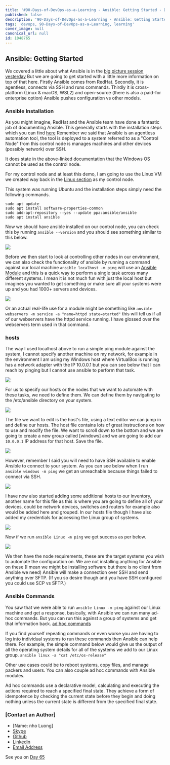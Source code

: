 ```yaml
---
title: '#90-Days-of-DevOps-as-a-Learning - Ansible: Getting Started - Day 64'
published: false
description: '90-Days-of-DevOps-as-a-Learning - Ansible: Getting Started'
tags: 'devops, 90-Days-of-DevOps-as-a-Learning, learning'
cover_image: null
canonical_url: null
id: 1048765
---
```


## Ansible: Getting Started

We covered a little about what Ansible is in the [big picture session yesterday](day63.md) But we are going to get started with a little more information on top of that here. Firstly Ansible comes from RedHat. Secondly, it is agentless, connects via SSH and runs commands. Thirdly it is cross-platform (Linux & macOS, WSL2) and open-source (there is also a paid-for enterprise option) Ansible pushes configuration vs other models.

### Ansible Installation

As you might imagine, RedHat and the Ansible team have done a fantastic job of documenting Ansible. This generally starts with the installation steps which you can find [here](https://docs.ansible.com/ansible/latest/installation_guide/intro_installation.html) Remember we said that Ansible is an agentless automation tool, the tool is deployed to a system referred to as a "Control Node" from this control node is manages machines and other devices (possibly network) over SSH.

It does state in the above-linked documentation that the Windows OS cannot be used as the control node.

For my control node and at least this demo, I am going to use the Linux VM we created way back in the [Linux section](day20.md) as my control node.

This system was running Ubuntu and the installation steps simply need the following commands.

```Shell
sudo apt update
sudo apt install software-properties-common
sudo add-apt-repository --yes --update ppa:ansible/ansible
sudo apt install ansible
```

Now we should have ansible installed on our control node, you can check this by running `ansible --version` and you should see something similar to this below.

![](Images/Day64_config1.png)

Before we then start to look at controlling other nodes in our environment, we can also check the functionality of ansible by running a command against our local machine `ansible localhost -m ping` will use an [Ansible Module](https://docs.ansible.com/ansible/2.9/user_guide/modules_intro.html) and this is a quick way to perform a single task across many different systems. I mean it is not much fun with just the local host but imagines you wanted to get something or make sure all your systems were up and you had 1000+ servers and devices.

![](Images/Day64_config2.png)

Or an actual real-life use for a module might be something like `ansible webservers -m service -a "name=httpd state=started"` this will tell us if all of our webservers have the httpd service running. I have glossed over the webservers term used in that command.

### hosts

The way I used localhost above to run a simple ping module against the system, I cannot specify another machine on my network, for example in the environment I am using my Windows host where VirtualBox is running has a network adapter with the IP 10.0.0.1 but you can see below that I can reach by pinging but I cannot use ansible to perform that task.

![](Images/Day64_config3.png)

For us to specify our hosts or the nodes that we want to automate with these tasks, we need to define them. We can define them by navigating to the /etc/ansible directory on your system.

![](Images/Day64_config4.png)

The file we want to edit is the host's file, using a text editor we can jump in and define our hosts. The host file contains lots of great instructions on how to use and modify the file. We want to scroll down to the bottom and we are going to create a new group called [windows] and we are going to add our `10.0.0.1` IP address for that host. Save the file.

![](Images/Day64_config5.png)

However, remember I said you will need to have SSH available to enable Ansible to connect to your system. As you can see below when I run `ansible windows -m ping` we get an unreachable because things failed to connect via SSH.

![](Images/Day64_config6.png)

I have now also started adding some additional hosts to our inventory, another name for this file as this is where you are going to define all of your devices, could be network devices, switches and routers for example also would be added here and grouped. In our hosts file though I have also added my credentials for accessing the Linux group of systems.

![](Images/Day64_config7.png)

Now if we run `ansible Linux -m ping` we get success as per below.

![](Images/Day64_config8.png)

We then have the node requirements, these are the target systems you wish to automate the configuration on. We are not installing anything for Ansible on these (I mean we might be installing software but there is no client from Ansible we need) Ansible will make a connection over SSH and send anything over SFTP. (If you so desire though and you have SSH configured you could use SCP vs SFTP.)

### Ansible Commands

You saw that we were able to run `ansible Linux -m ping` against our Linux machine and get a response, basically, with Ansible we can run many ad-hoc commands. But you can run this against a group of systems and get that information back. [ad hoc commands](https://docs.ansible.com/ansible/latest/user_guide/intro_adhoc.html)

If you find yourself repeating commands or even worse you are having to log into individual systems to run these commands then Ansible can help there. For example, the simple command below would give us the output of all the operating system details for all of the systems we add to our Linux group.
`ansible linux -a "cat /etc/os-release"`

Other use cases could be to reboot systems, copy files, and manage packers and users. You can also couple ad hoc commands with Ansible modules.

Ad hoc commands use a declarative model, calculating and executing the actions required to reach a specified final state. They achieve a form of idempotence by checking the current state before they begin and doing nothing unless the current state is different from the specified final state.

### [Contact an Author]
* [Name: nho Luong]
* [Skype](luongutnho_skype)
* [Github](https://github.com/nholuongut/)
* [Linkedin](https://www.linkedin.com/in/nholuong/)
* [Email Address](luongutnho@hotmail.com)

See you on [Day 65](day65.md)
